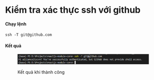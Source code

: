 # Kiểm tra xác thực ssh với github

#### Chạy lệnh

```
ssh -T git@github.com
```

#### Kết quả

<figure><img src="../../.gitbook/assets/image (1).png" alt=""><figcaption><p>Kết quả khi thành công</p></figcaption></figure>
